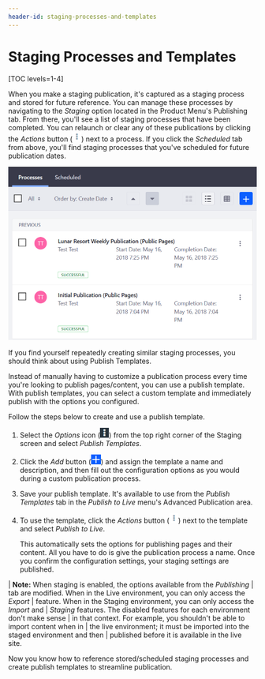 ```yaml
---
header-id: staging-processes-and-templates
---
```


# Staging Processes and Templates

[TOC levels=1-4]

When you make a staging publication, it's captured as a staging process and
stored for future reference. You can manage these processes by navigating to the
*Staging* option located in the Product Menu's Publishing tab. From there,
you'll see a list of staging processes that have been completed. You can
relaunch or clear any of these publications by clicking the *Actions* button
(![Options](../../../../images/icon-actions.png)) next to a process. If you
click the *Scheduled* tab from above, you'll find staging processes that you've
scheduled for future publication dates. 

![Figure 1: Your staging processes can be viewed at any time.](../../../../images/staging-processes.png)

If you find yourself repeatedly creating similar staging processes, you should
think about using Publish Templates.

Instead of manually having to customize a publication process every time you're
looking to publish pages/content, you can use a publish template. With publish
templates, you can select a custom template and immediately publish with the
options you configured.

Follow the steps below to create and use a publish template.

1.  Select the *Options* icon (![Options](../../../../images/icon-options.png))
    from the top right corner of the Staging screen and select *Publish
    Templates*.

2.  Click the *Add* button
    (![Add Publish Template](../../../../images/icon-add.png)) and assign the
    template a name and description, and then fill out the configuration options
    as you would during a custom publication process.

3.  Save your publish template. It's available to use from the *Publish
    Templates* tab in the *Publish to Live* menu's Advanced Publication area.

4.  To use the template, click the *Actions* button
    (![Actions](../../../../images/icon-actions.png)) next to the template and
    select *Publish to Live*.

    This automatically sets the options for publishing pages and their content.
    All you have to do is give the publication process a name. Once you confirm
    the configuration settings, your staging settings are published.

| **Note:** When staging is enabled, the options available from the *Publishing*
| tab are modified. When in the Live environment, you can only access the *Export*
| feature. When in the Staging environment, you can only access the *Import* and
| *Staging* features. The disabled features for each environment don't make sense
| in that context. For example, you shouldn't be able to import content when in
| the live environment; it must be imported into the staged environment and then
| published before it is available in the live site.

Now you know how to reference stored/scheduled staging processes and create
publish templates to streamline publication. 
